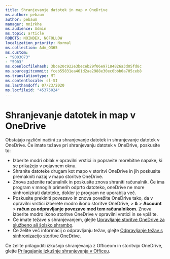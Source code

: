 ```yaml
---
title: Shranjevanje datotek in map v OneDrive
ms.author: pebaum
author: pebaum
manager: mnirkhe
ms.audience: Admin
ms.topic: article
ROBOTS: NOINDEX, NOFOLLOW
localization_priority: Normal
ms.collection: Adm_O365
ms.custom:
- "9003073"
- "5903"
ms.openlocfilehash: 3bce20c922e3beceb29f06e97184826a3d05fd8c
ms.sourcegitcommit: fceb55831ea461d2ae2988e30ec0bbb0a705ceb8
ms.translationtype: MT
ms.contentlocale: sl-SI
ms.lasthandoff: 07/23/2020
ms.locfileid: "45375024"
---
```

# <a name="saving-files-and-folders-to-onedrive"></a>Shranjevanje datotek in map v OneDrive

Obstajajo različni načini za shranjevanje datotek in shranjevanje datotek v OneDrive. Če imate težave pri shranjevanju datotek v OneDrive, poskusite to:

- Izberite modri oblak v opravilni vrstici in popravite morebitne napake, ki se prikažejo v pojavnem oknu.
- Shranite datoteke drugam kot mapo v storitvi OneDrive in jih poskusite premakniti nazaj v mapo storitve OneDrive.
- Znova zaženite računalnik in poskusite znova shraniti računalnik. Če ima program v mnogih primerih odprto datoteko, oneDrive ne more sinhronizirati datoteke, dokler je program ne uporablja več.    
- Poskusite prekiniti povezavo in znova povežite OneDrive tako, da v opravilni vrstici izberete modro ikono storitve OneDrive, > **&**  >  **Account**  >  **račun za odpravljanje povezave med tem računalnikom**. Znova izberite modro ikono storitve OneDrive v opravilni vrstici in se vpišite.
- Če imate težave s shranjevanjem, glejte [Upravljanje storitve OneDrive za službeno ali šolsko shrambo](https://support.microsoft.com/office/manage-your-onedrive-for-work-or-school-storage-31519161-059c-4764-b6f8-f5cd29f7fe68).
- Če želite več informacij o odpravljanju težav, glejte [Odpravljanje težav s sinhronizacijo storitve OneDrive](https://docs.microsoft.com/alchemyinsights/fix-onedrive-sync-issues).  

Če želite prilagoditi izkušnjo shranjevanja z Officeom in storitvijo OneDrive, glejte [Prilagajanje izkušnje shranjevanja v Officeu](https://support.microsoft.com/office/customize-the-save-experience-in-office-786200a7-f5f2-4d26-a3ae-b78c60dd5d3b).
